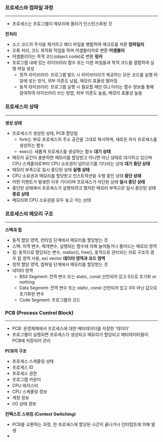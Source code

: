 ### 프로세스와 컴파일 과정
---
- 프로세스는 프로그램이 메모리에 올라가 인스턴스화된 것

**전처리**
- 소스 코드의 주석을 제거하고 헤더 파일을 병합하여 매크로를 치환
**컴파일러**
- 오류 처리, 코드 최적화 작업을 하며 어셈블리어로 변환
**어셈블러**
- 어셈블리어는 목적 코드(object code)로 변환
**링커**
- 프로그램 내에 있는 라이브러리 함수 또는 다른 파일들과 목적 코드를 결합하여 실행 파일 생성
	- 정적 라이브러리: 프로그램 빌드 시 라이브러리가 제공하는 모든 코드를 실행 파일에 넣는 방식, 외부 의존도 낮음, 메모리 효율성 떨어짐
	- 동적 라이브러리: 프로그램 실행 시 필요할 때만 DLL이라는 함수 정보를 통해 참여하여 라이브러리 쓰는 방법, 외부 의존도 높음, 메모리 효율성 높음

### 프로세스의 상태
---
**생성 상태**
- 프로세스가 생성된 상태, PCB 할당됨
	- fork(): 부모 프로세스의 주소 공간을 그대로 복사하며, 새로운 자식 프로세스를 생성하는 함수
	- exec(): 새롭게 프로세스를 생성하는 함수
**대기 상태**
- 메모리 공간이 충분하면 메모리를 할당받고 아니면 아닌 상태로 대기하고 있으며 CPU 스케줄러로부터 CPU 소유권이 넘어오기를 기다리는 상태
**대기 중단 상태**
- 메모리 부족으로 일시 중단된 상태
**실행 상태**
- CPU 소유권과 메모리를 할당받고 인스트럭션을 수행 중인 상태
**중단 상태**
- 어떤 이벤트가 발생한 이후 기다리며 프로세스가 차단된 상태
**일시 중단 상태**
- 중단된 상태에서 프로세스가 실행되려고 했지만 메모리 부족으로 일시 중단된 상태
**종료 상태**
- 메모리와 CPU 소유권을 모두 놓고 가는 상태

### 프로세스의 메모리 구조
---
**스택과 힙**
- 동적 할당 영역, 런타임 단계에서 메모리를 할당받는 것
- 스택: 지역 변수, 매개변수, 실행되는 함수에 의해 늘어들거나 줄어드는 메모리 영역
- 힙: 동적으로 할당되는 변수, malloc(), free(), 동적으로 관리되는 자료 구조의 경우 힙 영역 사용, ex) vector
**데이터 영역과 코드 영역**
- 정적 할당 영역, 컴파일 단계에서 메모리를 할당받는 것
- 데이터 영역
	- BSS Segment: 전역 변수 또는 static, const 선언되어 있고 0으로 초기화 or nothing
	- Data Segment: 전역 변수 또는 static, const 선언되어 있고 0이 아닌 값으로 초기화된 변수
	- Code Segment: 프로그램의 코드

### PCB (Process Control Block)
---
- PCB: 운영체제에서 프로세스에 대한 메타데이터를 저장한 '데이터'
- 프로그램이 실행되면 프로세스가 생성되고 메모리가 할당되고 메타데이터들이 PCB에 저장되어 관리

**PCB의 구조**
- 프로세스 스케줄링 상태
- 프로세스 ID
- 프로세스 권한
- 프로그램 카운터
- CPU 레지스터
- CPU 스케줄링 정보
- 계정 정보
- I/O 상태 정보

**컨텍스트 스위칭 (Context Switching)**
- PCB를 교환하는 과정, 한 프로세스에 할당된 시간이 끝나거나 인터럽트에 의해 발생
- 